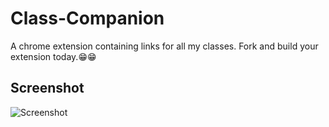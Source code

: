 # Class-Companion
A chrome extension containing links for all my classes. Fork and build your extension today.😁😁

## Screenshot
![Screenshot](https://user-images.githubusercontent.com/69766210/130738494-7006e794-e82d-407e-8ade-05385e106969.png)
